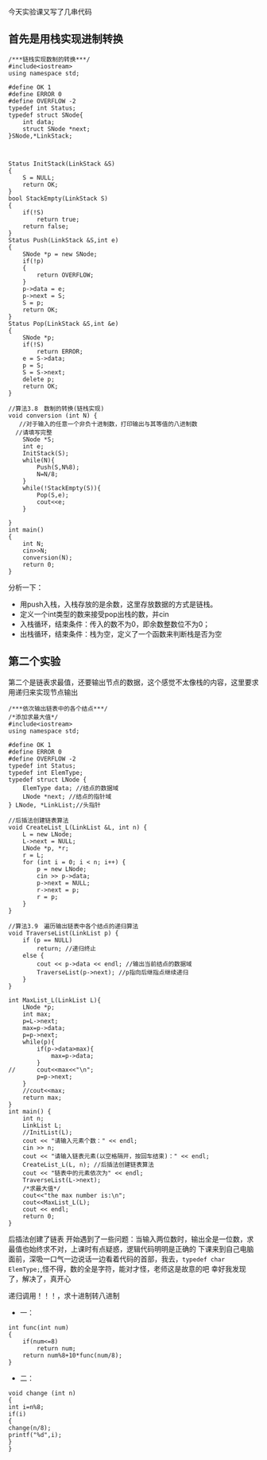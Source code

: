 今天实验课又写了几串代码
## 首先是用栈实现进制转换


```
/***链栈实现数制的转换***/
#include<iostream>
using namespace std;

#define OK 1
#define ERROR 0
#define OVERFLOW -2
typedef int Status;
typedef struct SNode{
	int data;
	struct SNode *next;
}SNode,*LinkStack;



Status InitStack(LinkStack &S)
{
	S = NULL;
	return OK;
}
bool StackEmpty(LinkStack S)
{
	if(!S)
		return true;
	return false;
}
Status Push(LinkStack &S,int e)
{
	SNode *p = new SNode;
	if(!p)
	{
		return OVERFLOW;
	}
	p->data = e;
	p->next = S;
	S = p;
	return OK;
}
Status Pop(LinkStack &S,int &e)
{
	SNode *p;
	if(!S)
		return ERROR;
	e = S->data;
	p = S;
	S = S->next;
	delete p;
	return OK;
}

//算法3.8　数制的转换(链栈实现)
void conversion (int N) {
   //对于输入的任意一个非负十进制数，打印输出与其等值的八进制数
  //请填写完整
	SNode *S;
	int e;
	InitStack(S);
	while(N){
		Push(S,N%8);
		N=N/8;
	}
	while(!StackEmpty(S)){
		Pop(S,e);
		cout<<e;
	}

}
int main()
{
	int N;
	cin>>N;
	conversion(N);
	return 0;
}

```

分析一下：
* 用push入栈，入栈存放的是余数，这里存放数据的方式是链栈。
* 定义一个int类型的数来接受pop出栈的数，并cin
* 入栈循环，结束条件：传入的数不为0，即余数整数位不为0；
* 出栈循环，结束条件：栈为空，定义了一个函数来判断栈是否为空

## 第二个实验
第二个是链表求最值，还要输出节点的数据，这个感觉不太像栈的内容，这里要求用递归来实现节点输出


```
/***依次输出链表中的各个结点***/
/*添加求最大值*/
#include<iostream>
using namespace std;

#define OK 1
#define ERROR 0
#define OVERFLOW -2
typedef int Status;
typedef int ElemType;
typedef struct LNode {
	ElemType data; //结点的数据域
	LNode *next; //结点的指针域
} LNode, *LinkList;//头指针

//后插法创建链表算法
void CreateList_L(LinkList &L, int n) {
	L = new LNode;
	L->next = NULL;
	LNode *p, *r;
	r = L;
	for (int i = 0; i < n; i++) {
		p = new LNode;
		cin >> p->data;
		p->next = NULL;
		r->next = p;
		r = p;
	}
}

//算法3.9　遍历输出链表中各个结点的递归算法
void TraverseList(LinkList p) {
	if (p == NULL)
		return; //递归终止
	else {
		cout << p->data << endl; //输出当前结点的数据域
		TraverseList(p->next); //p指向后继指点继续递归
	}
}

int MaxList_L(LinkList L){
	LNode *p;
	int max;
	p=L->next;
	max=p->data;
	p=p->next;
	while(p){
		if(p->data>max){
			max=p->data;
		}
//		cout<<max<<"\n";
		p=p->next;
	}
	//cout<<max;
	return max;
}
int main() {
	int n;
	LinkList L;
	//InitList(L);
	cout << "请输入元素个数：" << endl;
	cin >> n;
	cout << "请输入链表元素(以空格隔开，按回车结束)：" << endl;
	CreateList_L(L, n); //后插法创建链表算法
	cout << "链表中的元素依次为" << endl;
	TraverseList(L->next);
	/*求最大值*/
	cout<<"the max number is:\n";
	cout<<MaxList_L(L);
	cout << endl;
	return 0;
}
```
后插法创建了链表
开始遇到了一些问题：当输入两位数时，输出全是一位数，求最值也始终求不对，上课时有点疑惑，逻辑代码明明是正确的
下课来到自己电脑面前，深吸一口气一边说话一边看着代码的首部，我去，`typedef char ElemType;`,怪不得，数的全是字符，能对才怪，老师这是故意的吧
幸好我发现了，解决了，真开心

递归调用！！！，求十进制转八进制
* 一：


```
int func(int num)
{
    if(num<=8)
        return num;
    return num%8+10*func(num/8);
}
```
* 二：


```
void change (int n)
{
int i=n%8;
if(i)
{
change(n/8);
printf("%d",i);
}
}
```




